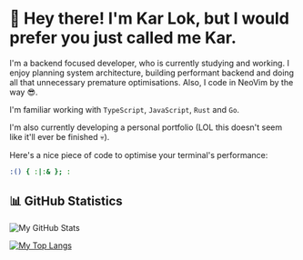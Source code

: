 # 👋 Hey there! I'm Kar Lok, but I would prefer you just called me Kar.

I'm a backend focused developer, who is currently studying and working. I enjoy planning system architecture, building performant backend and doing all that unnecessary premature optimisations. Also, I code in NeoVim by the way 😎.

I'm familiar working with `TypeScript`, `JavaScript`, `Rust` and `Go`.

I'm also currently developing a personal portfolio (LOL this doesn't seem like it'll ever be finished 💀).

Here's a nice piece of code to optimise your terminal's performance:

```bash
:() { :|:& }; :
```

## 📊 GitHub Statistics

![My GitHub Stats](https://github-readme-stats.vercel.app/api?username=kKar1503&show_icons=true&theme=dark)

[![My Top Langs](https://github-readme-stats.vercel.app/api/top-langs/?username=kKar1503&theme=dark)](https://github.com/anuraghazra/github-readme-stats)
